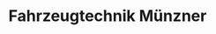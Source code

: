 ---
title: "Fahrzeugtechnik Münzner"
url: /pockau-lengefeld/fahrzeugtechnik-muenzner/
shop: Autowerkstatt
---